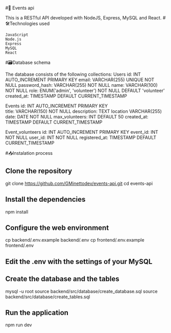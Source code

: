 #📆 Events api

This is a RESTful API developed with NodeJS, Express, MySQL and React.
#🛠️Technologies used

    JavaScript
    Node.js
    Express
    MySQL
    React

#🗃️Database schema

The database consists of the following collections:
Users
    id:             INT AUTO_INCREMENT PRIMARY KEY
    email:      	VARCHAR(255) UNIQUE NOT NULL
    password_hash:	VARCHAR(255) NOT NULL
    name:       	VARCHAR(100) NOT NULL
    role:       	ENUM('admin', 'volunteer') NOT NULL DEFAULT 'volunteer'
    created_at: 	TIMESTAMP DEFAULT CURRENT_TIMESTAMP

Events
    id:	            INT AUTO_INCREMENT PRIMARY KEY	
    title:       	VARCHAR(150) NOT NULL
    description:    TEXT
    location	    VARCHAR(255)
    date:	        DATE NOT NULL
    max_volunteers:	INT DEFAULT 50
    created_at:	    TIMESTAMP DEFAULT CURRENT_TIMESTAMP
    
Event_volunteers
    id:	            INT AUTO_INCREMENT PRIMARY KEY
    event_id:	    INT NOT NULL
    user_id:	    INT NOT NULL
    registered_at:	TIMESTAMP DEFAULT CURRENT_TIMESTAMP
    
#📥Instalation process

## Clone the repository

git clone https://github.com/GMinettodev/events-api.git
cd events-api

## Install the dependencies

npm install

## Configure the web environment

cp backend/.env.example backend/.env
cp frontend/.env.example frontend/.env

## Edit the .env with the settings of your MySQL

## Create the database and the tables

mysql -u root
source backend/src/database/create_database.sql
source backend/src/database/create_tables.sql

## Run the application

npm run dev
